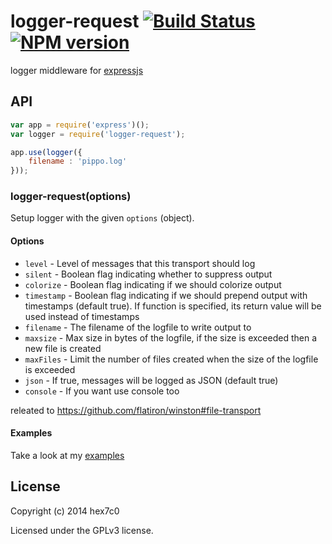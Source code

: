 logger-request [![Build Status](https://travis-ci.org/hex7c0/logger-request.svg?branch=master)](https://travis-ci.org/hex7c0/logger-request) [![NPM version](https://badge.fury.io/js/logger-request.svg)](http://badge.fury.io/js/logger-request)
==============

logger middleware for [expressjs](http://expressjs.com/)

## API

```js
var app = require('express')();
var logger = require('logger-request');

app.use(logger({
    filename : 'pippo.log'
}));
```

### logger-request(options)

Setup logger with the given `options` (object).

#### Options

  - `level` - Level of messages that this transport should log
  - `silent` - Boolean flag indicating whether to suppress output
  - `colorize` - Boolean flag indicating if we should colorize output
  - `timestamp` - Boolean flag indicating if we should prepend output with timestamps (default true). If function is specified, its return value will be used instead of timestamps
  - `filename` - The filename of the logfile to write output to
  - `maxsize` - Max size in bytes of the logfile, if the size is exceeded then a new file is created
  - `maxFiles` - Limit the number of files created when the size of the logfile is exceeded
  - `json` - If true, messages will be logged as JSON (default true)
  - `console` - If you want use console too

releated to https://github.com/flatiron/winston#file-transport

#### Examples

Take a look at my [examples](https://github.com/hex7c0/logger-request/tree/master/examples)

## License
Copyright (c) 2014 hex7c0

Licensed under the GPLv3 license.
